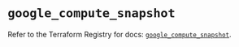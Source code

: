 # `google_compute_snapshot`

Refer to the Terraform Registry for docs: [`google_compute_snapshot`](https://registry.terraform.io/providers/hashicorp/google-beta/5.28.0/docs/resources/google_compute_snapshot).
